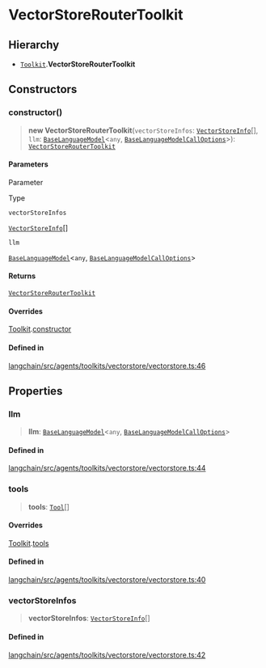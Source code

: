 VectorStoreRouterToolkit
========================

Hierarchy[](#hierarchy "Direct link to Hierarchy")
---------------------------------------------------

*   [`Toolkit`](/docs/api/agents/classes/Toolkit).**VectorStoreRouterToolkit**

Constructors[](#constructors "Direct link to Constructors")
------------------------------------------------------------

### constructor()[](#constructor "Direct link to constructor()")

> **new VectorStoreRouterToolkit**(`vectorStoreInfos`: [`VectorStoreInfo`](/docs/api/agents/interfaces/VectorStoreInfo)\[\], `llm`: [`BaseLanguageModel`](/docs/api/base_language/classes/BaseLanguageModel)<`any`, [`BaseLanguageModelCallOptions`](/docs/api/base_language/interfaces/BaseLanguageModelCallOptions)\>): [`VectorStoreRouterToolkit`](/docs/api/agents/classes/VectorStoreRouterToolkit)

#### Parameters[](#parameters "Direct link to Parameters")

Parameter

Type

`vectorStoreInfos`

[`VectorStoreInfo`](/docs/api/agents/interfaces/VectorStoreInfo)\[\]

`llm`

[`BaseLanguageModel`](/docs/api/base_language/classes/BaseLanguageModel)<`any`, [`BaseLanguageModelCallOptions`](/docs/api/base_language/interfaces/BaseLanguageModelCallOptions)\>

#### Returns[](#returns "Direct link to Returns")

[`VectorStoreRouterToolkit`](/docs/api/agents/classes/VectorStoreRouterToolkit)

#### Overrides[](#overrides "Direct link to Overrides")

[Toolkit](/docs/api/agents/classes/Toolkit).[constructor](/docs/api/agents/classes/Toolkit#constructor)

#### Defined in[](#defined-in "Direct link to Defined in")

[langchain/src/agents/toolkits/vectorstore/vectorstore.ts:46](https://github.com/hwchase17/langchainjs/blob/1c1274d/langchain/src/agents/toolkits/vectorstore/vectorstore.ts#L46)

Properties[](#properties "Direct link to Properties")
------------------------------------------------------

### llm[](#llm "Direct link to llm")

> **llm**: [`BaseLanguageModel`](/docs/api/base_language/classes/BaseLanguageModel)<`any`, [`BaseLanguageModelCallOptions`](/docs/api/base_language/interfaces/BaseLanguageModelCallOptions)\>

#### Defined in[](#defined-in-1 "Direct link to Defined in")

[langchain/src/agents/toolkits/vectorstore/vectorstore.ts:44](https://github.com/hwchase17/langchainjs/blob/1c1274d/langchain/src/agents/toolkits/vectorstore/vectorstore.ts#L44)

### tools[](#tools "Direct link to tools")

> **tools**: [`Tool`](/docs/api/tools/classes/Tool)\[\]

#### Overrides[](#overrides-1 "Direct link to Overrides")

[Toolkit](/docs/api/agents/classes/Toolkit).[tools](/docs/api/agents/classes/Toolkit#tools)

#### Defined in[](#defined-in-2 "Direct link to Defined in")

[langchain/src/agents/toolkits/vectorstore/vectorstore.ts:40](https://github.com/hwchase17/langchainjs/blob/1c1274d/langchain/src/agents/toolkits/vectorstore/vectorstore.ts#L40)

### vectorStoreInfos[](#vectorstoreinfos "Direct link to vectorStoreInfos")

> **vectorStoreInfos**: [`VectorStoreInfo`](/docs/api/agents/interfaces/VectorStoreInfo)\[\]

#### Defined in[](#defined-in-3 "Direct link to Defined in")

[langchain/src/agents/toolkits/vectorstore/vectorstore.ts:42](https://github.com/hwchase17/langchainjs/blob/1c1274d/langchain/src/agents/toolkits/vectorstore/vectorstore.ts#L42)